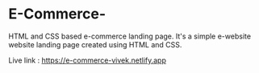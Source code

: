 # E-Commerce-
HTML and CSS based e-commerce landing page.
It's a simple e-website website landing page created using HTML and CSS.

Live link : https://e-commerce-vivek.netlify.app

